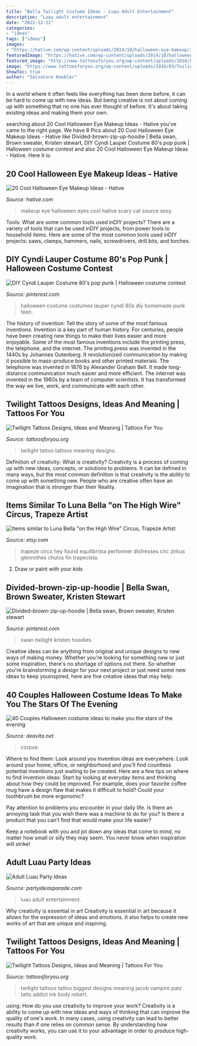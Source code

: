 ```yaml
---
title: "Bella Twilight Costume Ideas - Luau Adult Entertainment"
description: "Luau adult entertainment"
date: "2022-12-21"
categories:
- "ideas"
tags: ["ideas"]
images:
- "https://hative.com/wp-content/uploads/2014/10/halloween-eye-makeup/14-halloween-eye-makeup-ideas.jpg"
featuredImage: "https://hative.com/wp-content/uploads/2014/10/halloween-eye-makeup/14-halloween-eye-makeup-ideas.jpg"
featured_image: "http://www.tattoosforyou.org/wp-content/uploads/2016/03/Twilight-Tattoo-Pictures.jpg"
image: "https://www.tattoosforyou.org/wp-content/uploads/2016/03/Twilight-Back-Tattoo.jpg"
ShowToc: true
author: "Salvatore Keebler"
---
```



In a world where it often feels like everything has been done before, it can be hard to come up with new ideas. But being creative is not about coming up with something that no one has ever thought of before. It's about taking existing ideas and making them your own.

	

		
searching about 20 Cool Halloween Eye Makeup Ideas - Hative you've came to the right page. We have 8 Pics about 20 Cool Halloween Eye Makeup Ideas - Hative like Divided-brown-zip-up-hoodie | Bella swan, Brown sweater, Kristen stewart, DIY Cyndi Lauper Costume 80&#039;s pop punk | Halloween costume contest and also 20 Cool Halloween Eye Makeup Ideas - Hative. Here it is:
		
    
## 20 Cool Halloween Eye Makeup Ideas - Hative

<img loading=lazy src="https://hative.com/wp-content/uploads/2014/10/halloween-eye-makeup/14-halloween-eye-makeup-ideas.jpg" onerror="this.onerror=null;this.src='https://tse2.mm.bing.net/th?id=OIP.NKacefjE375wGaw1dD_IxgHaG0&amp;pid=15.1';" alt="20 Cool Halloween Eye Makeup Ideas - Hative">

_Source: hative.com_

>makeup eye halloween eyes cool hative scary cat source sexy. 

	

Tools: What are some common tools used inDIY projects?
There are a variety of tools that can be used inDIY projects, from power tools to household items. Here are some of the most common tools used inDIY projects: saws, clamps, hammers, nails, screwdrivers, drill bits, and torches.

    
## DIY Cyndi Lauper Costume 80&#039;s Pop Punk | Halloween Costume Contest

<img loading=lazy src="https://i.pinimg.com/736x/d4/45/aa/d445aaf4cb133810afd76c0f66917647--halloween-costumes-for-girls-costume-for-girls.jpg" onerror="this.onerror=null;this.src='https://tse3.mm.bing.net/th?id=OIP.ue3dZ83yITVYron965k5GwHaLI&amp;pid=15.1';" alt="DIY Cyndi Lauper Costume 80&#039;s pop punk | Halloween costume contest">

_Source: pinterest.com_

>halloween costume costumes lauper cyndi 80s diy homemade punk teen. 

	

The history of invention: Tell the story of some of the most famous inventions.
Invention is a key part of human history. For centuries, people have been creating new things to make their lives easier and more enjoyable. Some of the most famous inventions include the printing press, the telephone, and the internet.
The printing press was invented in the 1440s by Johannes Gutenberg. It revolutionized communication by making it possible to mass-produce books and other printed materials. The telephone was invented in 1876 by Alexander Graham Bell. It made long-distance communication much easier and more efficient. The internet was invented in the 1960s by a team of computer scientists. It has transformed the way we live, work, and communicate with each other.

    
## Twilight Tattoos Designs, Ideas And Meaning | Tattoos For You

<img loading=lazy src="http://www.tattoosforyou.org/wp-content/uploads/2016/03/Twilight-Tattoo-Pictures.jpg" onerror="this.onerror=null;this.src='https://tse3.mm.bing.net/th?id=OIP.xh4ulDQx6d6uOTV0FgdaEgHaJ3&amp;pid=15.1';" alt="Twilight Tattoos Designs, Ideas and Meaning | Tattoos For You">

_Source: tattoosforyou.org_

>twilight tattoo tattoos meaning designs. 

	

Definition of creativity: What is creativity?
Creativity is a process of coming up with new ideas, concepts, or solutions to problems. It can be defined in many ways, but the most common definition is that creativity is the ability to come up with something new. People who are creative often have an Imagination that is stronger than their Reality.

    
## Items Similar To Luna Bella &quot;on The High Wire&quot; Circus, Trapeze Artist

<img loading=lazy src="https://img0.etsystatic.com/000/0/5205282/il_570xN.255906880.jpg" onerror="this.onerror=null;this.src='https://tse4.mm.bing.net/th?id=OIP.NwwE4Acf2LXY3NIu5-tqKgHaLH&amp;pid=15.1';" alt="Items similar to Luna Bella &quot;on the High Wire&quot; Circus, Trapeze Artist">

_Source: etsy.com_

>trapeze circo hey found equilibrista performer disfresses circ zirkus glenrothes chulos fin trapecista. 

	

2. Draw or paint with your kids

    
## Divided-brown-zip-up-hoodie | Bella Swan, Brown Sweater, Kristen Stewart

<img loading=lazy src="https://i.pinimg.com/736x/d2/81/bb/d281bb528d10c524a6e359bf1f58824f--bella-swan.jpg" onerror="this.onerror=null;this.src='https://tse4.mm.bing.net/th?id=OIP.wP5K-z0dls5lmy0xIRUFmwAAAA&amp;pid=15.1';" alt="Divided-brown-zip-up-hoodie | Bella swan, Brown sweater, Kristen stewart">

_Source: pinterest.com_

>swan twilight kristen hoodies. 

	

Creative ideas can be anything from original and unique designs to new ways of making money. Whether you're looking for something new or just some inspiration, there's no shortage of options out there. So whether you're brainstorming a design for your next project or just need some new ideas to keep youinspired, here are five creative ideas that may help: 

    
## 40 Couples Halloween Costume Ideas To Make You The Stars Of The Evening

<img loading=lazy src="https://deavita.net/wp-content/uploads/2020/08/halloween-couple-costumes-vampire-ghost-bride-zombie.jpg" onerror="this.onerror=null;this.src='https://tse1.mm.bing.net/th?id=OIP.oJiTrz-qWmHiDAwRtgTxnAHaLH&amp;pid=15.1';" alt="40 Couples Halloween costume ideas to make you the stars of the evening">

_Source: deavita.net_

>corpse. 

	

Where to find them: Look around you
Invention ideas are everywhere. Look around your home, office, or neighborhood and you’ll find countless potential inventions just waiting to be created. Here are a few tips on where to find invention ideas:
Start by looking at everyday items and thinking about how they could be improved. For example, does your favorite coffee mug have a design flaw that makes it difficult to hold? Could your toothbrush be more ergonomic?

Pay attention to problems you encounter in your daily life. Is there an annoying task that you wish there was a machine to do for you? Is there a product that you can’t find that would make your life easier?

Keep a notebook with you and jot down any ideas that come to mind, no matter how small or silly they may seem. You never know when inspiration will strike!

    
## Adult Luau Party Ideas

<img loading=lazy src="http://www.partyideasparade.com/images/luauhuladancerluaubirthdayparty.jpg" onerror="this.onerror=null;this.src='https://tse4.mm.bing.net/th?id=OIP.TlK8AHQdoE4lpXNKeABN7QHaJ4&amp;pid=15.1';" alt="Adult Luau Party Ideas">

_Source: partyideasparade.com_

>luau adult entertainment. 

	

Why creativity is essential in art
Creativity is essential in art because it allows for the expression of ideas and emotions. It also helps to create new works of art that are unique and inspiring.

    
## Twilight Tattoos Designs, Ideas And Meaning | Tattoos For You

<img loading=lazy src="https://www.tattoosforyou.org/wp-content/uploads/2016/03/Twilight-Back-Tattoo.jpg" onerror="this.onerror=null;this.src='https://tse4.mm.bing.net/th?id=OIP.e1OgxpOUQeDgiMR52WGdOAHaE7&amp;pid=15.1';" alt="Twilight Tattoos Designs, Ideas and Meaning | Tattoos For You">

_Source: tattoosforyou.org_

>twilight tattoos tattoo biggest designs meaning jacob vampire patz tatts addict ink body robert. 

	

using: How do you use creativity to improve your work?
Creativity is a ability to come up with new ideas and ways of thinking that can improve the quality of one's work. In many cases, using creativity can lead to better results than if one relies on common sense. By understanding how creativity works, you can use it to your advantage in order to produce high-quality work.

